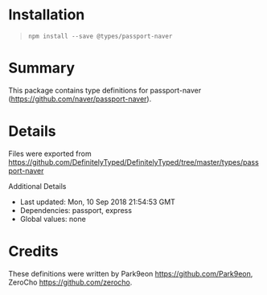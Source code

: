 # Installation
> `npm install --save @types/passport-naver`

# Summary
This package contains type definitions for passport-naver (https://github.com/naver/passport-naver).

# Details
Files were exported from https://github.com/DefinitelyTyped/DefinitelyTyped/tree/master/types/passport-naver

Additional Details
 * Last updated: Mon, 10 Sep 2018 21:54:53 GMT
 * Dependencies: passport, express
 * Global values: none

# Credits
These definitions were written by Park9eon <https://github.com/Park9eon>, ZeroCho <https://github.com/zerocho>.
